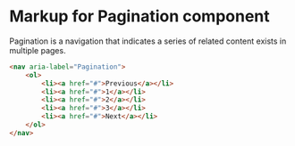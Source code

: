 # Markup for Pagination component

Pagination is a navigation that indicates a series of related content exists in multiple pages.

```html
<nav aria-label="Pagination">
    <ol>
        <li><a href="#">Previous</a></li>
        <li><a href="#">1</a></li>
        <li><a href="#">2</a></li>
        <li><a href="#">3</a></li>
        <li><a href="#">Next</a></li>
    </ol>
</nav>
```
